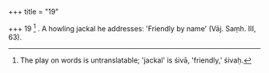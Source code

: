 +++
title = "19"

+++
19 [^2] . A howling jackal he addresses: 'Friendly by name' (Vāj. Saṃh. III, 63).


[^2]:  The play on words is untranslatable; 'jackal' is śivā, 'friendly,' śivaḥ.
